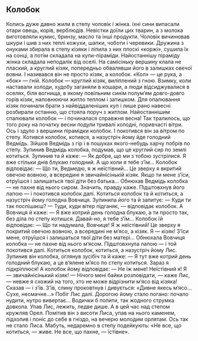 ## Колобок

Колись дуже давно жили в степу чоловік і жінка. їхні сини випасали отари овець, корів, верблюдів. Невістки доїли цих тварин, а з молока виготовляли кумис, бринзу, масло та інші продукти. Чоловік вичинював шкури і шив з них теплі кожухи, шапки, чоботи і черевики. Дружина з онуками збирала в степу кізяки і ліпила з них плоскі «коржі», сушила їх на сонці, а потім складала на купи-піраміди.
Найостаннішу піраміду жінка складала неподалік від оселі. На самісіньку вершину клала не плаский, а круглий кізяк, попередньо обвалявши його в залишках овечої вовни. І називався він не просто кізяк, а колобок. «Кол» — це рука, а «бок» — гній. Колобок — круглий кізяк, виліплений з гною.
Взимку, коли наставали холоди, худобу заганяли в кошари, а люди відсиджувалися в оселях, біля вогнища, в якому повільним синім полум’ям довго-довго горів кізяк, наповнюючи житло теплом і затишком.
Для опалювання кізяк починали брати з найвіддаленіших куп і лише рано навесні розбирали останню, що стояла поруч з житлом. Найостаннішим спалювали колобок — і починалася справжня весна!
Так тралилось, що того року на початку весни подули тривалі холодні, поривчасті вітри. Ось і здуло з вершини пірамідки колобок. І покотився він за вітром по степу. Котився колобок, котився, а назустріч йому йде голодний Ведмідь. Зійшов Ведмідь з гір і в пошуках якого-небудь харчу побрів по степу. Зупинив Ведмідь колобка, подумав, що це круглий сир по землі котиться. Зупинив та й каже:
— Як добре, що ми з тобою зустрілися. Я вже стільки днів блукаю голодний. А що коли я тебе з’їм...
Колобок відповідає:
— Що ти, Ведмедю, я ж неїстівний... Це зверху я вкритий овечою вовною, а всередині я звичайнісінькій кізяк. Якщо ти мене з’їси, отруїшся і залишаться твої діти без батька...
Обнюхав Ведмідь колобка — не пахне від нього сиром. Значить, правду каже. Підштовхнув його лапою — і покотився колобок далі.
Котиться колобок та й котиться, а назустріч йому голодна Вовчиця. Зупинила його та й запитує:
— Куди ти так поспішаєш?
— Туди, куди вітер підганяє, — відповідає колобок.
А Вовчиця й каже:
— Я вже котрий день голодна блукаю, а ти просто	так, без діла по степу котишся. Давай-но, я тебе з’їм...
Колобок їй відповідає:
— Що ти надумала, Вовчице! Я ж неїстівний! Це зверху я покритий овечою вовною, а всередині не м’ясо, а кізяк. Я — кізяк! З’їси мене, отруїшся і залишаться твої діти без матері...
Обнюхала Вовчиця колобка — не пахне від нього м’ясом. Підштовхнула лапою — і той покотився далі.
Котиться колобок, котиться, а назустріч йому Лис. Зупинив він колобка, оглянув зусібіч та й каже:
— Я тут вже котрий день голодний блукаю, а це в’ялене м’ясо по степу котиться. Зараз я підкріплюся!
А колобок йому відповідає:
— Не їж мене! Неїстівний я! Я — звичайнісінький кізяк!
— Нічого мені байки розповідати, — каже Лис, — невже я схожий на того, хто не може відрізнити м’ясо від кізяка!
Сказав — і з’їв. З’їв, слину проковтнув і дивується: «Дивне якесь м’ясо... Сухе, несмачне...»
Побіг Лис далі. Дорогою йому стало погано: почало нудити, нутро вивертає... Водички б попити, так жодного струмка довкола. Упав Лис, лежить, ледве дише. А в цей час над степом кружляв Орел. Помітив він з висоти Лиса, упав на нього каменем, підхопив і поніс до себе в гніздо, на вечерю молодим орлятам. Ось так не стало Лиса.
Мабуть, недаремно в степу подейкують: «Не все, що котиться, — живе. Не все, що пахне, — їстівне».
